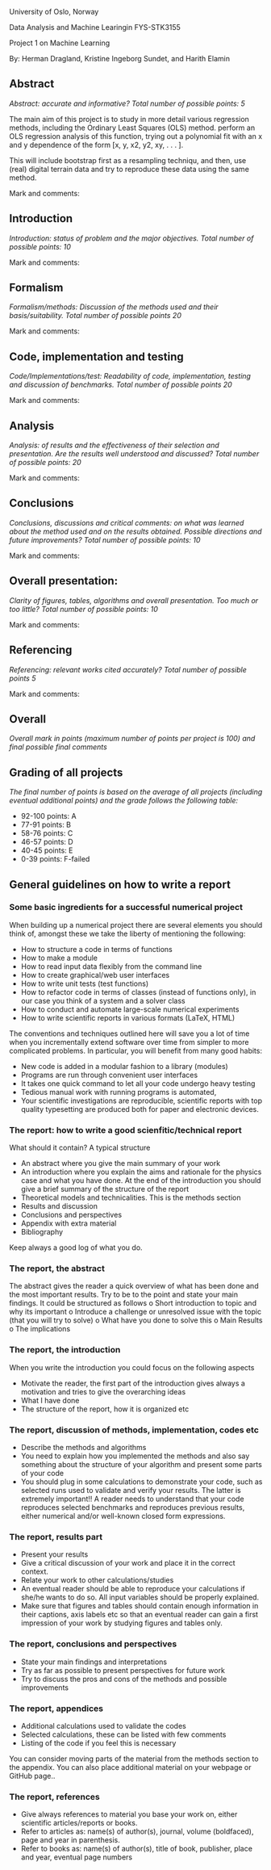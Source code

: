 University of Oslo, Norway

Data Analysis and Machine Learingin FYS-STK3155

Project 1 on Machine Learning

By:
Herman Dragland, Kristine Ingeborg Sundet, and Harith Elamin

## Abstract
*Abstract: accurate and informative? Total number of possible points: 5*

The main aim of this project is to study in more detail various regression methods,
including the Ordinary Least Squares (OLS) method. perform
an OLS regression analysis of this function, trying out a polynomial fit with an x
and y dependence of the form [x, y, x2, y2, xy, . . . ]. 

This will include bootstrap first as a resampling techniqu, and then, use (real) digital terrain data and try to reproduce
these data using the same method.

Mark and comments:


## Introduction
*Introduction: status of problem and the major objectives. Total number of
possible points: 10*

Mark and comments:


## Formalism
*Formalism/methods: Discussion of the methods used and their basis/suitability.
Total number of possible points 20*

Mark and comments:


## Code, implementation and testing
*Code/Implementations/test: Readability of code, implementation, testing and
discussion of benchmarks. Total number of possible points 20*

Mark and comments:


## Analysis
*Analysis: of results and the effectiveness of their selection and presentation.
Are the results well understood and discussed? Total number of possible points:
20*

Mark and comments:


## Conclusions
*Conclusions, discussions and critical comments: on what was learned about the
method used and on the results obtained. Possible directions and future
improvements? Total number of possible points: 10*

Mark and comments:


## Overall presentation:
*Clarity of figures, tables, algorithms  and overall presentation. Too much or too little? Total number of possible points: 10*

Mark and comments:


## Referencing
*Referencing: relevant works cited accurately? Total number of possible points 5*

Mark and comments:


## Overall
*Overall mark in points (maximum number of points per project is 100) and final possible final comments*


## Grading of all projects
*The final number of points is based on the average of all projects (including eventual additional points) and the grade follows the following table:*

 * 92-100 points: A
 * 77-91 points: B
 * 58-76 points: C
 * 46-57 points: D
 * 40-45 points: E
 * 0-39 points: F-failed

##  General guidelines on how to write a report

### Some basic ingredients for a successful numerical project

When building up a numerical project there are several elements you should think of, amongst these we take the liberty of mentioning the following:

 *   How to structure a code in terms of functions
 *   How to make a module
 *   How to read input data flexibly from the command line
 *   How to create graphical/web user interfaces
 *   How to write unit tests (test functions)
 *   How to refactor code in terms of classes (instead of functions only), in our case you think of a system and a solver class
 *   How to conduct and automate large-scale numerical experiments
 *   How to write scientific reports in various formats (LaTeX, HTML)


The conventions and techniques outlined here will save you a lot of time when you incrementally extend software over time from simpler to more complicated problems. In particular, you will benefit from many good habits:

 * New code is added in a modular fashion to a library (modules)
 * Programs are run through convenient user interfaces
 * It takes one quick command to let all your code undergo heavy testing
 * Tedious manual work with running programs is automated,
 * Your scientific investigations are reproducible, scientific reports with top quality typesetting are produced both for paper and electronic devices.




### The report: how to write a good scienfitic/technical report
What should it contain? A typical structure

* An abstract where you give the main summary of your work
 * An introduction where you explain the aims and rationale for the physics case and  what you have done. At the end of the introduction you should give a brief summary of the structure of the report
 * Theoretical models and technicalities. This is the methods section
 * Results and discussion
 * Conclusions and perspectives
 * Appendix with extra material
 * Bibliography

Keep always a good log of what you do.

### The report, the abstract

The abstract gives the reader a quick overview of what has been done and the most important results. Try to be to the point and state your main findings. It could be structured as follows
o Short introduction to topic and why its important
o Introduce a challenge or unresolved issue with the topic (that you will try to solve)
o What have you done to solve this
o Main Results
o The implications




### The report, the introduction

When you write the introduction you could focus on the following aspects

 * Motivate the reader, the first part of the introduction gives always a motivation and tries to give the overarching ideas
 * What I have done
 * The structure of the report, how it is organized etc

### The report, discussion of methods, implementation, codes etc

 * Describe the methods and algorithms
 * You need to explain how you implemented the methods and also say something about the structure of your algorithm and present some parts of your code
 * You should plug in some calculations to demonstrate your code, such as selected runs used to validate and verify your results. The latter is extremely important!!  A reader needs to understand that your code reproduces selected benchmarks and reproduces previous results, either numerical and/or well-known  closed form expressions.



### The report, results part

 * Present your results
 * Give a critical discussion of your work and place it in the correct context.
 * Relate your work to other calculations/studies
 * An eventual reader should be able to reproduce your calculations if she/he wants to do so. All input variables should be properly explained.
 * Make sure that figures and tables should contain enough information in their captions, axis labels etc so that an eventual reader can gain a first impression of your work by studying figures and tables only.

### The report, conclusions and perspectives

 * State your main findings and interpretations
 * Try as far as possible to present perspectives for future work
 * Try to discuss the pros and cons of the methods and possible improvements


### The report, appendices

 * Additional calculations used to validate the codes
 * Selected calculations, these can be listed with  few comments
 * Listing of the code if you feel this is necessary
 
You can consider moving parts of the material from the methods section to the appendix. You can also place additional material on your webpage or GitHub page.. 

### The report, references

 * Give always references to material you base your work on, either  scientific articles/reports or books.
 * Refer to articles as: name(s) of author(s), journal, volume (boldfaced), page and year in parenthesis.
 * Refer to books as: name(s) of author(s), title of book, publisher, place and year, eventual page numbers
